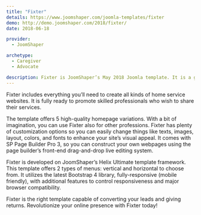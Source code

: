 ```yaml
---
title: "Fixter"
details: https://www.joomshaper.com/joomla-templates/fixter
demo: http://demo.joomshaper.com/2018/fixter/
date: 2018-06-18

provider:
  - JoomShaper

archetype:
  - Caregiver
  - Advocate

description: Fixter is JoomShaper’s May 2018 Joomla template. It is a great choice (ready solution) for plumber, painter, carpenter, electrician, handyman, house cleaning, housekeeping, domestic cleaning & repair service websites.
---
```


Fixter includes everything you’ll need to create all kinds of home service websites. It is fully ready to promote skilled professionals who wish to share their services.

The template offers 5 high-quality homepage variations. With a bit of imagination, you can use Fixter also for other professions. Fixter has plenty of customization options so you can easily change things like texts, images, layout, colors, and fonts to enhance your site’s visual appeal. It comes with SP Page Builder Pro 3, so you can construct your own webpages using the page builder’s front-end drag-and-drop live editing system.

Fixter is developed on JoomShaper’s Helix Ultimate template framework. This template offers 2 types of menus: vertical and horizontal to choose from. It utilizes the latest Bootstrap 4 library, fully-responsive (mobile friendly), with additional features to control responsiveness and major browser compatibility.

Fixter is the right template capable of converting your leads and giving returns. Revolutionize your online presence with Fixter today!
